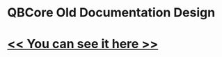 # QBCore Old Documentation Design
# [<< You can see it here >>](https://bombayv.github.io/qbcore.github.io/#/)
